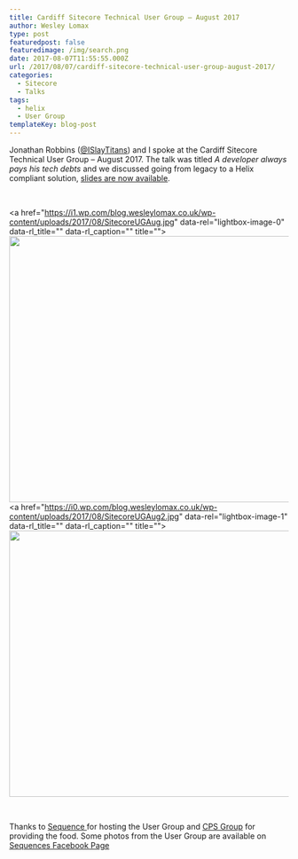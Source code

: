 ```yaml
---
title: Cardiff Sitecore Technical User Group – August 2017
author: Wesley Lomax
type: post
featuredpost: false
featuredimage: /img/search.png
date: 2017-08-07T11:55:55.000Z
url: /2017/08/07/cardiff-sitecore-technical-user-group-august-2017/
categories:
  - Sitecore
  - Talks
tags:
  - helix
  - User Group
templateKey: blog-post
---
```

Jonathan Robbins (<a href="https://twitter.com/ISlayTitans" target="_blank" rel="noopener">@ISlayTitans</a>) and I spoke at the&nbsp;Cardiff Sitecore Technical User Group &#8211; August 2017. The talk was titled&nbsp;_A developer always pays his tech debts_ and we discussed going from legacy to a Helix compliant solution, [slides are now available][1].

&nbsp;

<a href="https://i1.wp.com/blog.wesleylomax.co.uk/wp-content/uploads/2017/08/SitecoreUGAug.jpg" data-rel="lightbox-image-0" data-rl\_title="" data-rl\_caption="" title=""><img class="alignnone wp-image-688 size-large" src="https://i1.wp.com/blog.wesleylomax.co.uk/wp-content/uploads/2017/08/SitecoreUGAug.jpg?resize=640%2C480" alt="" width="640" height="480" srcset="https://i1.wp.com/blog.wesleylomax.co.uk/wp-content/uploads/2017/08/SitecoreUGAug.jpg?resize=1024%2C768 1024w, https://i1.wp.com/blog.wesleylomax.co.uk/wp-content/uploads/2017/08/SitecoreUGAug.jpg?resize=300%2C225 300w, https://i1.wp.com/blog.wesleylomax.co.uk/wp-content/uploads/2017/08/SitecoreUGAug.jpg?resize=768%2C576 768w, https://i1.wp.com/blog.wesleylomax.co.uk/wp-content/uploads/2017/08/SitecoreUGAug.jpg?w=1280 1280w, https://i1.wp.com/blog.wesleylomax.co.uk/wp-content/uploads/2017/08/SitecoreUGAug.jpg?w=1920 1920w" sizes="(max-width: 640px) 100vw, 640px" data-recalc-dims="1" /></a> <a href="https://i0.wp.com/blog.wesleylomax.co.uk/wp-content/uploads/2017/08/SitecoreUGAug2.jpg" data-rel="lightbox-image-1" data-rl\_title="" data-rl\_caption="" title=""><img class="alignnone wp-image-689 size-large" src="https://i0.wp.com/blog.wesleylomax.co.uk/wp-content/uploads/2017/08/SitecoreUGAug2.jpg?resize=640%2C480" alt="" width="640" height="480" srcset="https://i0.wp.com/blog.wesleylomax.co.uk/wp-content/uploads/2017/08/SitecoreUGAug2.jpg?resize=1024%2C768 1024w, https://i0.wp.com/blog.wesleylomax.co.uk/wp-content/uploads/2017/08/SitecoreUGAug2.jpg?resize=300%2C225 300w, https://i0.wp.com/blog.wesleylomax.co.uk/wp-content/uploads/2017/08/SitecoreUGAug2.jpg?resize=768%2C576 768w, https://i0.wp.com/blog.wesleylomax.co.uk/wp-content/uploads/2017/08/SitecoreUGAug2.jpg?w=1280 1280w, https://i0.wp.com/blog.wesleylomax.co.uk/wp-content/uploads/2017/08/SitecoreUGAug2.jpg?w=1920 1920w" sizes="(max-width: 640px) 100vw, 640px" data-recalc-dims="1" /></a>

&nbsp;

Thanks to <a href="https://www.sequence.co.uk/" target="_blank" rel="noopener">Sequence&nbsp;</a>for hosting the User Group and&nbsp;<a href="http://www.cpsgroupuk.com/" target="_blank" rel="noopener">CPS Group</a>&nbsp;for providing the food. Some photos from the User Group are available on <a href="https://www.facebook.com/pg/SequenceAgency/photos/?tab=album&album_id=1515521738515048" target="_blank" rel="noopener">Sequences Facebook Page</a>

 [1]: http://blog.wesleylomax.co.uk/wp-content/uploads/2017/08/Sitecore-User-Group-Aug-2017.pdf